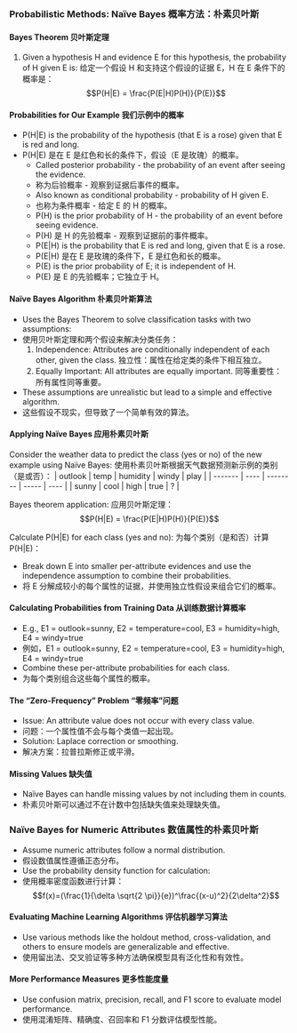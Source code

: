 ### Probabilistic Methods: Naïve Bayes 概率方法：朴素贝叶斯

#### Bayes Theorem 贝叶斯定理
1. Given a hypothesis H and evidence E for this hypothesis, the probability of H given E is:
   给定一个假设 H 和支持这个假设的证据 E，H 在 E 条件下的概率是：
   $$P(H|E) = \frac{P(E|H)P(H)}{P(E)}$$

#### Probabilities for Our Example 我们示例中的概率
- P(H|E) is the probability of the hypothesis (that E is a rose) given that E is red and long.
- P(H|E) 是在 E 是红色和长的条件下，假设（E 是玫瑰）的概率。
  - Called posterior probability - the probability of an event after seeing the evidence.
  - 称为后验概率 - 观察到证据后事件的概率。
  - Also known as conditional probability - probability of H given E.
  - 也称为条件概率 - 给定 E 的 H 的概率。
  - P(H) is the prior probability of H - the probability of an event before seeing evidence.
  - P(H) 是 H 的先验概率 - 观察到证据前的事件概率。
  - P(E|H) is the probability that E is red and long, given that E is a rose.
  - P(E|H) 是在 E 是玫瑰的条件下，E 是红色和长的概率。
  - P(E) is the prior probability of E; it is independent of H.
  - P(E) 是 E 的先验概率；它独立于 H。

#### Naïve Bayes Algorithm 朴素贝叶斯算法
- Uses the Bayes Theorem to solve classification tasks with two assumptions:
- 使用贝叶斯定理和两个假设来解决分类任务：
  1. Independence: Attributes are conditionally independent of each other, given the class.
     独立性：属性在给定类的条件下相互独立。
  2. Equally Important: All attributes are equally important.
     同等重要性：所有属性同等重要。
- These assumptions are unrealistic but lead to a simple and effective algorithm.
- 这些假设不现实，但导致了一个简单有效的算法。

#### Applying Naïve Bayes 应用朴素贝叶斯
Consider the weather data to predict the class (yes or no) of the new example using Naïve Bayes:
使用朴素贝叶斯根据天气数据预测新示例的类别（是或否）：
| outlook | temp | humidity | windy | play |
| ------- | ---- | -------- | ----- | ---- |
| sunny   | cool | high     | true  | ?    |

Bayes theorem application:
应用贝叶斯定理：
$$P(H|E) = \frac{P(E|H)P(H)}{P(E)}$$

Calculate P(H|E) for each class (yes and no):
为每个类别（是和否）计算 P(H|E)：
- Break down E into smaller per-attribute evidences and use the independence assumption to combine their probabilities.
- 将 E 分解成较小的每个属性的证据，并使用独立性假设来组合它们的概率。

#### Calculating Probabilities from Training Data 从训练数据计算概率
- E.g., E1 = outlook=sunny, E2 = temperature=cool, E3 = humidity=high, E4 = windy=true
- 例如，E1 = outlook=sunny, E2 = temperature=cool, E3 = humidity=high, E4 = windy=true
- Combine these per-attribute probabilities for each class.
- 为每个类别组合这些每个属性的概率。

#### The “Zero-Frequency” Problem “零频率”问题
- Issue: An attribute value does not occur with every class value.
- 问题：一个属性值不会与每个类值一起出现。
- Solution: Laplace correction or smoothing.
- 解决方案：拉普拉斯修正或平滑。

#### Missing Values 缺失值
- Naïve Bayes can handle missing values by not including them in counts.
- 朴素贝叶斯可以通过不在计数中包括缺失值来处理缺失值。

### Naïve Bayes for Numeric Attributes 数值属性的朴素贝叶斯
- Assume numeric attributes follow a normal distribution.
- 假设数值属性遵循正态分布。
- Use the probability density function for calculation:
- 使用概率密度函数进行计算：
  $$f(x)=(\frac{1}{\delta \sqrt{2 \pi}}{e})^\frac{(x-u)^2}{2\delta^2}$$

#### Evaluating Machine Learning Algorithms 评估机器学习算法
- Use various methods like the holdout method, cross-validation, and others to ensure models are generalizable and effective.
- 使用留出法、交叉验证等多种方法确保模型具有泛化性和有效性。

#### More Performance Measures 更多性能度量
- Use confusion matrix, precision, recall, and F1 score to evaluate model performance.
- 使用混淆矩阵、精确度、召回率和 F1 分数评估模型性能。
